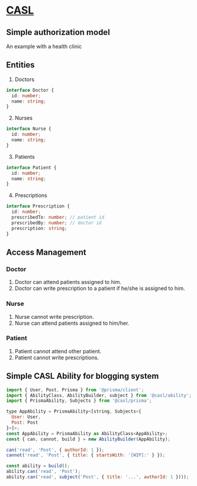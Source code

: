 # [CASL](https://casl.js.org/v5/en)

## Simple authorization model

An example with a health clinic

## Entities

1. Doctors

```ts
interface Doctor {
  id: number;
  name: string;
}
```

2. Nurses

```ts
interface Nurse {
  id: number;
  name: string;
}
```

3. Patients

```ts
interface Patient {
  id: number;
  name: string;
}
```

4. Prescriptions

```ts
interface Prescription {
  id: number;
  prescribedTo: number; // patient id
  prescribedBy: number; // doctor id
  prescription: string;
}
```

## Access Management

### Doctor

1. Doctor can attend patients assigned to him.
2. Doctor can write prescription to a patient if he/she is assigned to him.

### Nurse

1. Nurse cannot write prescription.
2. Nurse can attend patients assigned to him/her.

### Patient

1. Patient cannot attend other patient.
2. Patient cannot write prescriptions.

## Simple CASL Ability for blogging system

```js
import { User, Post, Prisma } from '@prisma/client';
import { AbilityClass, AbilityBuilder, subject } from '@casl/ability';
import { PrismaAbility, Subjects } from '@casl/prisma';

type AppAbility = PrismaAbility<[string, Subjects<{
  User: User,
  Post: Post
}>]>;
const AppAbility = PrismaAbility as AbilityClass<AppAbility>;
const { can, cannot, build } = new AbilityBuilder(AppAbility);

can('read', 'Post', { authorId: 1 });
cannot('read', 'Post', { title: { startsWith: '[WIP]:' } });

const ability = build();
ability.can('read', 'Post');
ability.can('read', subject('Post', { title: '...', authorId: 1 })));
```
